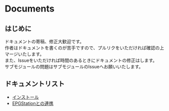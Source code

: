 # Documents
## はじめに
ドキュメントの寄稿、修正大歓迎です。  
作者はドキュメントを書くのが苦手ですので、プルリクをいただければ確認の上マージいたします。  
また、Issueをいただければ時間のあるときにドキュメントの修正はします。  
サブモジュールの問題はサブモジュールのIssueへお願いいたします。
## ドキュメントリスト
- [インストール](https://github.com/tobitti0/JoinLogoScpTrialSetLinux/blob/AddDocuments/Doc/Install.md)
- [EPGStationとの連携](https://github.com/tobitti0/JoinLogoScpTrialSetLinux/blob/AddDocuments/Doc/EPGStation.md)

